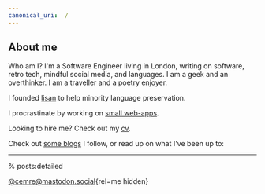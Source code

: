 ```yaml
---
canonical_uri:  /
---
```


## About me

Who am I? I'm a Software Engineer living in London, writing on software, retro tech, mindful social media, and languages. I am a geek and an overthinker. I am a traveller and a poetry enjoyer.

I founded [lisan](https://lisan.dutl.uk) to help minority language preservation.

I procrastinate by working on [small web-apps](https://www.dutl.uk/).

Looking to hire me? Check out my [cv](/cv).

Check out [some blogs](https://github.com/cemreefe/favourite-blogs) I follow, or read up on what I've been up to:

---

% posts:detailed

[@cemre@mastodon.social](https://mastodon.social/@cemre){rel=me hidden}
